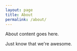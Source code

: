 ```yaml
---
layout: page
title: About
permalink: /about/
---
```


About content goes here.

Just know that we're awesome.
